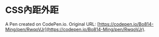 # CSS內距外距

A Pen created on CodePen.io. Original URL: [https://codepen.io/Bo814-Ming/pen/RwqoVJr](https://codepen.io/Bo814-Ming/pen/RwqoVJr).

